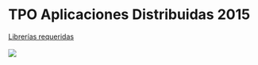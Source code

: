 # TPO Aplicaciones Distribuidas 2015
<a href="https://drive.google.com/drive/folders/0B5jhArMa0Q1gfjVTTlZCc2lpODFrUzc2alVGOUZmWXgzaTgxRzJaTWRNN09HeG04UXd4Mk0/0B5jhArMa0Q1gflBQYm5ZR0xBWVVqLVl0Nld2d3ltck5VVWZHU3Y3Vlk2Wk92SVJBM09rbVU/0B4L1CkT6CQ_bfktTZHZnTUJZdldEWDNzVG9VVzRzSnFZZ2lmbnNURFJ0NHV4TTVZUHZSX00">Librerías requeridas</a>
<br><br>
<img src="http://i.imgur.com/iVHfwLc.gif">
